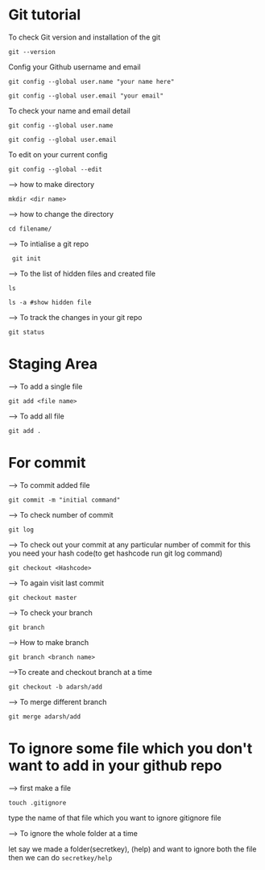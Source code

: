 # Git tutorial

To check Git version and installation of the git 

```git --version```

Config your Github username and email

```git config --global user.name "your name here"```

```git config --global user.email "your email"```

To check your name and email detail

```git config --global user.name ```

```git config --global user.email```

To edit on your current config

```git config --global --edit```

--> how to make directory

```mkdir <dir name> ```

--> how to change the directory  

```cd filename/```

--> To intialise a git repo

``` git init```

--> To the list of hidden files and created file 

```ls```

```ls -a #show hidden file```   

--> To track the changes in your git repo

```git status```

# Staging Area

--> To add a single file 

```git add <file name>```

--> To add all file

```git add .```

# For commit

 --> To commit added file

```git commit -m "initial command"```

--> To check number of commit

```git log```

--> To check out your commit at any particular number of commit
for this you need your hash code(to get hashcode run git log command)

```git checkout <Hashcode>```

--> To again visit last commit

```git checkout master```

--> To check your branch

```git branch```

--> How to make branch 

```git branch <branch name>```

-->To create and checkout branch at a time 

```git checkout -b adarsh/add```

--> To merge different branch

`git merge adarsh/add`

 # To ignore some file which you don't want to add in your github repo

--> first make a file 

`touch .gitignore`

type the name of that file which you want to ignore gitignore file

--> To ignore the whole folder at a time 

let say we made a folder(secretkey), (help) and want to ignore both the file then we can do ```secretkey/help```










